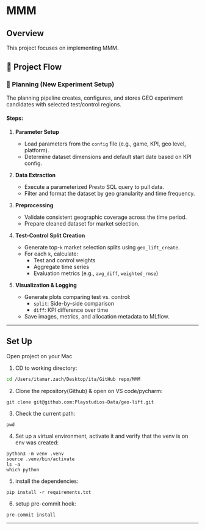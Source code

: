 # MMM

## Overview
This project focuses on implementing MMM.

## 🧪 Project Flow

### 🔧 Planning (New Experiment Setup)

The planning pipeline creates, configures, and stores GEO experiment candidates with selected test/control regions.

#### Steps:
1. **Parameter Setup**
   - Load parameters from the `config` file (e.g., game, KPI, geo level, platform).
   - Determine dataset dimensions and default start date based on KPI config.

2. **Data Extraction**
   - Execute a parameterized Presto SQL query to pull data.
   - Filter and format the dataset by geo granularity and time frequency.

3. **Preprocessing**
   - Validate consistent geographic coverage across the time period.
   - Prepare cleaned dataset for market selection.

4. **Test-Control Split Creation**
   - Generate top-`k` market selection splits using `geo_lift_create`.
   - For each `k`, calculate:
     - Test and control weights
     - Aggregate time series
     - Evaluation metrics (e.g., `avg_diff`, `weighted_rmse`)

5. **Visualization & Logging**
   - Generate plots comparing test vs. control:
     - `split`: Side-by-side comparison
     - `diff`: KPI difference over time
   - Save images, metrics, and allocation metadata to MLflow.

---

## Set Up
Open project on your Mac
1. CD to working directory:
```bash
cd /Users/itamar.zach/Desktop/ita/GitHub repo/MMM
```

2. Clone the repository(Github) & open on VS code/pycharm:
  ```
  git clone git@github.com:Playstudios-Data/geo-lift.git
  ```
3. Check the current path:
  ```
  pwd
  ```  
4. Set up a virtual environment, activate it and verify that the venv is on env was created:
  ```
  python3 -m venv .venv
  source .venv/bin/activate
  ls -a
  which python
  ```
5. install the dependencies:
  ```
  pip install -r requirements.txt
  ```
6. setup pre-commit hook:
  ```
  pre-commit install
 ```  
---

